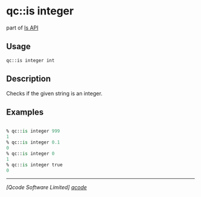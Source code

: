 qc::is integer
==============

part of [Is API](../is.md)

Usage
-----
`qc::is integer int`

Description
-----------
Checks if the given string is an integer.

Examples
--------
```tcl

% qc::is integer 999
1
% qc::is integer 0.1
0
% qc::is integer 0
1
% qc::is integer true
0
```

----------------------------------
*[Qcode Software Limited] [qcode]*

[qcode]: http://www.qcode.co.uk "Qcode Software"